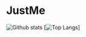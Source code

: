 # JustMe

![Github stats](https://github-readme-stats.vercel.app/api?username=JustM3Dev&count_private=true&theme=algolia)
[![Top Langs](https://github-readme-stats.vercel.app/api/top-langs/?username=JustM3Dev&layout=compact&theme=algolia)]
